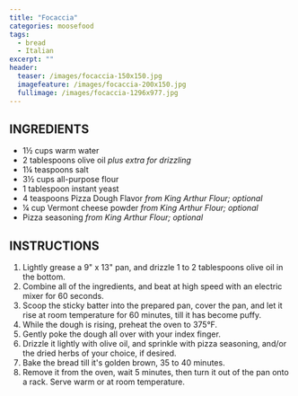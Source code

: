 ```yaml
---
title: "Focaccia"
categories: moosefood
tags: 
  - bread
  - Italian
excerpt: ""
header:
  teaser: /images/focaccia-150x150.jpg
  imagefeature: /images/focaccia-200x150.jpg
  fullimage: /images/focaccia-1296x977.jpg
---
```


## INGREDIENTS
* 1½ cups warm water
* 2 tablespoons olive oil *plus extra for drizzling*
* 1¼ teaspoons salt
* 3½ cups all-purpose flour
* 1 tablespoon instant yeast
* 4 teaspoons Pizza Dough Flavor *from King Arthur Flour; optional*
* ¼ cup Vermont cheese powder *from King Arthur Flour; optional*
* Pizza seasoning *from King Arthur Flour; optional*

## INSTRUCTIONS
1. Lightly grease a 9" x 13" pan, and drizzle 1 to 2 tablespoons olive oil in the bottom.
2. Combine all of the ingredients, and beat at high speed with an electric mixer for 60 seconds.
3. Scoop the sticky batter into the prepared pan, cover the pan, and let it rise at room temperature for 60 minutes, till it has become puffy.
4. While the dough is rising, preheat the oven to 375°F.
5. Gently poke the dough all over with your index finger.
6. Drizzle it lightly with olive oil, and sprinkle with pizza seasoning, and/or the dried herbs of your choice, if desired.
7. Bake the bread till it's golden brown, 35 to 40 minutes.
8. Remove it from the oven, wait 5 minutes, then turn it out of the pan onto a rack. Serve warm or at room temperature.

